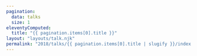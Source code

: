 ```yaml
---
pagination:
  data: talks
  size: 1
eleventyComputed:
  title: "{{ pagination.items[0].title }}"
layout: "layouts/talk.njk"
permalink: "2018/talks/{{ pagination.items[0].title | slugify }}/index.html"
---
```

